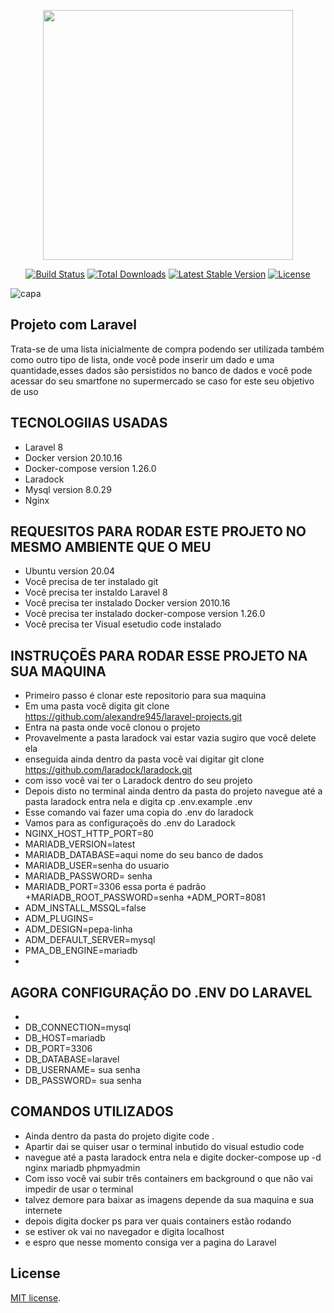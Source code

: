 <p align="center"><a href="https://laravel.com" target="_blank"><img src="https://raw.githubusercontent.com/laravel/art/master/logo-lockup/5%20SVG/2%20CMYK/1%20Full%20Color/laravel-logolockup-cmyk-red.svg" width="400"></a></p>

<p align="center">
<a href="https://travis-ci.org/laravel/framework"><img src="https://travis-ci.org/laravel/framework.svg" alt="Build Status"></a>
<a href="https://packagist.org/packages/laravel/framework"><img src="https://img.shields.io/packagist/dt/laravel/framework" alt="Total Downloads"></a>
<a href="https://packagist.org/packages/laravel/framework"><img src="https://img.shields.io/packagist/v/laravel/framework" alt="Latest Stable Version"></a>
<a href="https://packagist.org/packages/laravel/framework"><img src="https://img.shields.io/packagist/l/laravel/framework" alt="License"></a>
</p>

![capa](https://user-images.githubusercontent.com/69020659/170801974-33974a5a-2b80-49d7-a491-3786c2f0ad7b.png)
## Projeto com Laravel 

Trata-se de uma lista inicialmente de compra podendo ser utilizada também como outro tipo de lista,
onde você pode inserir um dado e uma quantidade,esses dados são persistidos no banco de dados e você
pode acessar do seu smartfone no supermercado se caso for este seu objetivo de uso 

## TECNOLOGIIAS USADAS
+ Laravel 8
+ Docker version 20.10.16
+ Docker-compose version 1.26.0
+ Laradock
+ Mysql version  8.0.29
+ Nginx
## REQUESITOS PARA RODAR ESTE PROJETO NO MESMO AMBIENTE QUE O MEU
+ Ubuntu version  20.04
+ Você precisa de ter instalado git
+ Você precisa ter instaldo Laravel 8
+ Você precisa ter instalado Docker version 2010.16
+ Você precisa ter instalado docker-compose version 1.26.0
+ Você precisa ter Visual esetudio code instalado

## INSTRUÇOẼS PARA RODAR ESSE PROJETO NA SUA MAQUINA

+ Primeiro passo é clonar este repositorio para sua maquina
+ Em uma pasta você digita git clone https://github.com/alexandre945/laravel-projects.git
+ Entra na pasta onde você clonou o projeto 
+ Provavelmente a pasta laradock vai estar vazia sugiro que você delete ela 
+ enseguida ainda dentro da pasta você vai digitar git clone https://github.com/laradock/laradock.git
+ com isso você vai ter o Laradock dentro do seu projeto
+ Depois disto no terminal ainda dentro da pasta do projeto navegue até a pasta laradock entra nela e  digita cp .env.example .env
+ Esse comando vai fazer uma copia do .env do laradock
+ Vamos para as configuraçoẽs do .env do Laradock
+ NGINX_HOST_HTTP_PORT=80
+ MARIADB_VERSION=latest
+ MARIADB_DATABASE=aqui nome do  seu banco de dados 
+ MARIADB_USER=senha do usuario
+ MARIADB_PASSWORD= senha
+ MARIADB_PORT=3306 essa porta é padrão 
+MARIADB_ROOT_PASSWORD=senha
+ADM_PORT=8081
+ ADM_INSTALL_MSSQL=false
+ ADM_PLUGINS=
+ ADM_DESIGN=pepa-linha
+ ADM_DEFAULT_SERVER=mysql
+ PMA_DB_ENGINE=mariadb
+ 
## AGORA CONFIGURAÇÃO DO .ENV DO LARAVEL
+ 
+ DB_CONNECTION=mysql
+ DB_HOST=mariadb
+ DB_PORT=3306
+ DB_DATABASE=laravel
+ DB_USERNAME= sua senha
+ DB_PASSWORD= sua senha

## COMANDOS UTILIZADOS

+ Ainda dentro da pasta do projeto digite code .
+ Apartir dai se quiser usar o terminal inbutido do visual estudio code
+ navegue até a pasta laradock entra nela e digite docker-compose up -d nginx mariadb phpmyadmin
+ Com isso você vai subir três containers em background o que não vai impedir de usar o terminal
+ talvez demore para baixar as imagens depende da sua maquina e sua internete 
+ depois digita docker ps para ver quais containers estão rodando
+ se estiver ok vai no navegador e digita localhost
+ e espro que nesse momento consiga ver a pagina do Laravel


## License

 [MIT license](https://opensource.org/licenses/MIT).
